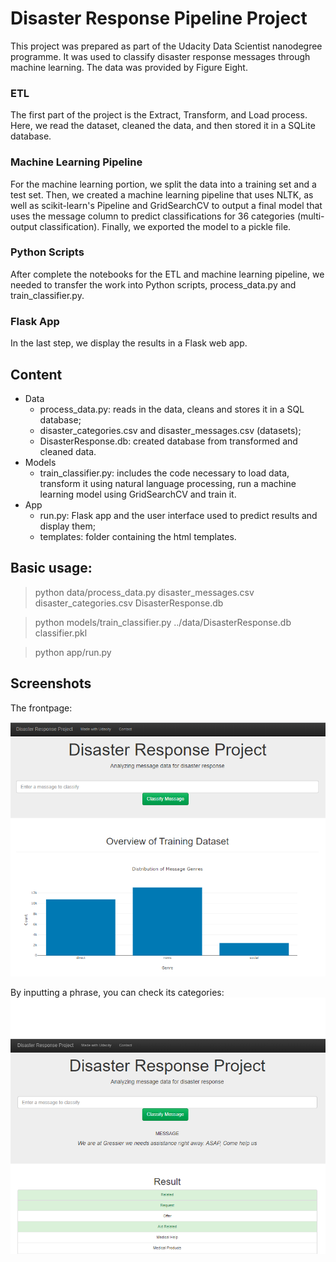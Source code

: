 # Disaster Response Pipeline Project
This project was prepared as part of the Udacity Data Scientist nanodegree programme. It was used to classify disaster response messages through machine learning. The data was provided by Figure Eight. 

### ETL
The first part of the project is the Extract, Transform, and Load process. Here, we read the dataset, cleaned the data, and then stored it in a SQLite database.

### Machine Learning Pipeline
For the machine learning portion, we split the data into a training set and a test set. Then, we created a machine learning pipeline that uses NLTK, as well as scikit-learn's Pipeline and GridSearchCV to output a final model that uses the message column to predict classifications for 36 categories (multi-output classification). Finally, we exported the model to a pickle file.

### Python Scripts
After complete the notebooks for the ETL and machine learning pipeline, we needed to transfer the work into Python scripts, process_data.py and train_classifier.py.

### Flask App
In the last step, we display the results in a Flask web app. 

## Content
- Data
  - process_data.py: reads in the data, cleans and stores it in a SQL database;
  - disaster_categories.csv and disaster_messages.csv (datasets);
  - DisasterResponse.db: created database from transformed and cleaned data.
- Models
  - train_classifier.py: includes the code necessary to load data, transform it using natural language processing, run a machine learning model using GridSearchCV and train it.
- App
  - run.py: Flask app and the user interface used to predict results and display them;
  - templates: folder containing the html templates.

## Basic usage:
> python data/process_data.py disaster_messages.csv disaster_categories.csv DisasterResponse.db

> python models/train_classifier.py ../data/DisasterResponse.db classifier.pkl

> python app/run.py

## Screenshots
The frontpage:

![Alt text](https://github.com/eduardodsaraujo/DisasterResponsePipeline/blob/master/Screenshot1.png?raw=true"Screenshot1")

By inputting a phrase, you can check its categories:
![Alt text](https://github.com/eduardodsaraujo/DisasterResponsePipeline/blob/master/Screenshot2.png?raw=true"Screenshot2")

